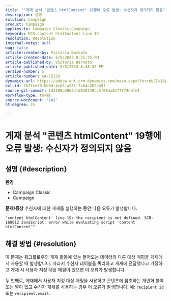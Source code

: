```yaml
---
title: '"게재 분석 "콘텐츠 htmlContent" 19행에 오류 발생: 수신자가 정의되지 않음"'
description: 설명
solution: Campaign
product: Campaign
applies-to: Campaign Classic,Campaign
keywords: KCS,content htmlContent line 19
resolution: Resolution
internal-notes: null
bug: false
article-created-by: Victoria Barnato
article-created-date: 5/5/2023 8:31:35 PM
article-published-by: Victoria Barnato
article-published-date: 5/5/2023 8:38:52 PM
version-number: 5
article-number: KA-15129
dynamics-url: https://adobe-ent.crm.dynamics.com/main.aspx?forceUCI=1&pagetype=entityrecord&etn=knowledgearticle&id=0bfdd9cf-83eb-ed11-a7c6-6045bd0065f9
exl-id: 7bf7ce30-bb6d-4cb5-a731-7a84c282a39f
source-git-commit: 1d3108b38634fd818149cc5f084a617ff74edfe1
workflow-type: tm+mt
source-wordcount: '141'
ht-degree: 4%

---
```


# 게재 분석 &quot;콘텐츠 htmlContent&quot; 19행에 오류 발생: 수신자가 정의되지 않음

## 설명 {#description}

<b>환경</b>
- Campaign Classic
- Campaign


<b>문제/증상</b>
수신자에 대한 게재를 실행하는 동안 다음 오류가 발생합니다.

`'content htmlContent' line 19: the recipient is not defined. SCR-160012 JavaScript: error while evaluating script 'content htmlContent'"`


## 해결 방법 {#resolution}


이 문제는 워크플로우의 게재 활동에 있는 들어오는 데이터와 다른 대상 매핑을 게재에서 사용할 때 발생합니다. 따라서 수신자 테이블을 쿼리하고 게재에 전달했다고 가정하고 게재 시 사용자 지정 대상 매핑이 있으면 이 오류가 발생합니다.

두 번째로, 게재에서 사용자 지정 대상 매핑을 사용하고 콘텐츠에 참조하는 개인화 블록 또는 열이 있고 수신자 개체를 사용하는 경우 이 오류가 발생합니다. 예: `recipient.id` 또는 `recipient.email.`
